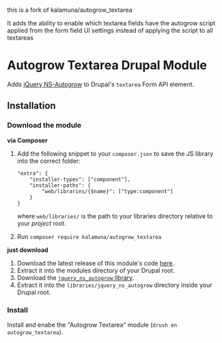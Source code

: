 this is a fork of kalamuna/autogrow_textarea

It adds the ability to enable which textarea fields have the autogrow script applied from the form field UI settings instead of applying the script to all textareas

# Autogrow Textarea Drupal Module

Adds [jQuery NS-Autogrow](https://github.com/ro31337/jquery.ns-autogrow) to Drupal's `textarea` Form API element.

## Installation

### Download the module

**via Composer**

1. Add the following snippet to your `composer.json` to save the JS library into the correct folder:
    ```
    "extra": {
        "installer-types": ["component"],
        "installer-paths": {
            "web/libraries/{$name}": ["type:component"]
        }
    }
    ```
    where `web/libraries/` is the path to your libraries directory relative to your _project_ root.

1. Run `composer require kalamuna/autogrow_textarea`

**just download**

1. Download the latest release of this module's code [here](https://github.com/kalamuna/autogrow_textarea/releases/latest).
1. Extract it into the modules directory of your Drupal root.
1. Download the [`jquery_ns_autogrow` library](https://github.com/ro31337/jquery.ns-autogrow/releases/latest).
1. Extract it into the `libraries/jquery_ns_autogrow` directory inside your Drupal root.

### Install

Install and enabe the "Autogrow Textarea" module (`drush en autogrow_textarea`).
